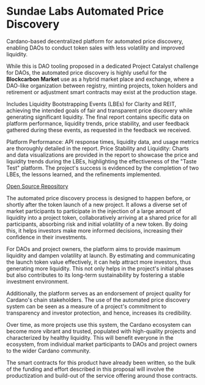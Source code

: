 # Sundae Labs Automated Price Discovery

Cardano-based decentralized platform for automated price discovery, enabling DAOs to conduct token sales with less volatility and improved liquidity.

While this is DAO tooling proposed in a dedicated Project Catalyst challenge for DAOs, the automated price discovery is highly useful for the **Blockcarbon Market** use as a hybrid market place and exchange, where a DAO-like organization between registry, minting projects, token holders and retirement or adjustment smart contracts may exist at the production stage.

Includes Liquidity Bootstrapping Events (LBEs) for Clarity and REIT, achieving the intended goals of fair and transparent price discovery while generating significant liquidity. The final report contains specific data on platform performance, liquidity trends, price stability, and user feedback gathered during these events, as requested in the feedback we received.

Platform Performance: API response times, liquidity data, and usage metrics are thoroughly detailed in the report.
Price Stability and Liquidity: Charts and data visualizations are provided in the report to showcase the price and liquidity trends during the LBEs, highlighting the effectiveness of the "Taste Test" platform.
The project's success is evidenced by the completion of two LBEs, the lessons learned, and the refinements implemented.

[Open Source Repository](https://github.com/Anastasia-Labs/discovery)

The automated price discovery process is designed to happen before, or shortly after the token launch of a new project. It allows a diverse set of market participants to participate in the injection of a large amount of liquidity into a project token, collaboratively arriving at a shared price for all participants, absorbing risk and initial volatility of a new token. By doing this, it helps investors make more informed decisions, increasing their confidence in their investments.

For DAOs and project owners, the platform aims to provide maximum liquidity and dampen volatility at launch. By estimating and communicating the launch token value effectively, it can help attract more investors, thus generating more liquidity. This not only helps in the project's initial phases but also contributes to its long-term sustainability by fostering a stable investment environment.

Additionally, the platform serves as an endorsement of project quality for Cardano's chain stakeholders. The use of the automated price discovery system can be seen as a measure of a project's commitment to transparency and investor protection, and hence, increases its credibility.

Over time, as more projects use this system, the Cardano ecosystem can become more vibrant and trusted, populated with high-quality projects and characterized by healthy liquidity. This will benefit everyone in the ecosystem, from individual market participants to DAOs and project owners to the wider Cardano community.

The smart contracts for this product have already been written, so the bulk of the funding and effort described in this proposal will involve the productization and build-out of the service offering around those contracts.
